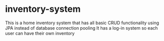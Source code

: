 # inventory-system
This is a home inventory system that has all basic CRUD functionality using JPA instead of database connection pooling
It has a log-in system so each user can have their own inventory 
